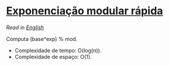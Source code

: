 # [Exponenciação modular rápida](exp_mod.cpp)

*Read in [English](README.en.md)*

Computa (base^exp) % mod.
* Complexidade de tempo: O(log(n)).
* Complexidade de espaço: O(1).

